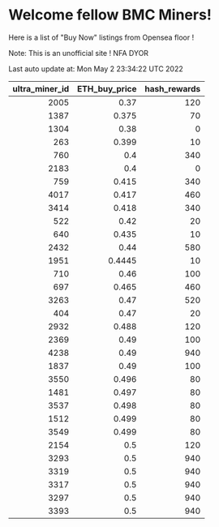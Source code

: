 # Welcome fellow BMC Miners!
Here is a list of "Buy Now" listings from Opensea floor !

Note: This is an unofficial site ! NFA DYOR


Last auto update at: Mon May  2 23:34:22 UTC 2022


|   ultra_miner_id |   ETH_buy_price |   hash_rewards |
|-----------------:|----------------:|---------------:|
|             2005 |          0.37   |            120 |
|             1387 |          0.375  |             70 |
|             1304 |          0.38   |              0 |
|              263 |          0.399  |             10 |
|              760 |          0.4    |            340 |
|             2183 |          0.4    |              0 |
|              759 |          0.415  |            340 |
|             4017 |          0.417  |            460 |
|             3414 |          0.418  |            340 |
|              522 |          0.42   |             20 |
|              640 |          0.435  |             10 |
|             2432 |          0.44   |            580 |
|             1951 |          0.4445 |             10 |
|              710 |          0.46   |            100 |
|              697 |          0.465  |            460 |
|             3263 |          0.47   |            520 |
|              404 |          0.47   |             20 |
|             2932 |          0.488  |            120 |
|             2369 |          0.49   |            100 |
|             4238 |          0.49   |            940 |
|             1837 |          0.49   |            100 |
|             3550 |          0.496  |             80 |
|             1481 |          0.497  |             80 |
|             3537 |          0.498  |             80 |
|             1512 |          0.499  |             80 |
|             3549 |          0.499  |             80 |
|             2154 |          0.5    |            120 |
|             3293 |          0.5    |            940 |
|             3319 |          0.5    |            940 |
|             3317 |          0.5    |            940 |
|             3297 |          0.5    |            940 |
|             3393 |          0.5    |            940 |